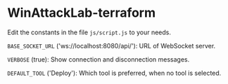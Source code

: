 # WinAttackLab-terraform

Edit the constants in the file `js/script.js` to your needs.

`BASE_SOCKET_URL` ('ws://localhost:8080/api/'): URL of WebSocket server.

`VERBOSE` (true): Show connection and disconnection messages.

`DEFAULT_TOOL` ('Deploy'): Which tool is preferred, when no tool is selected.
